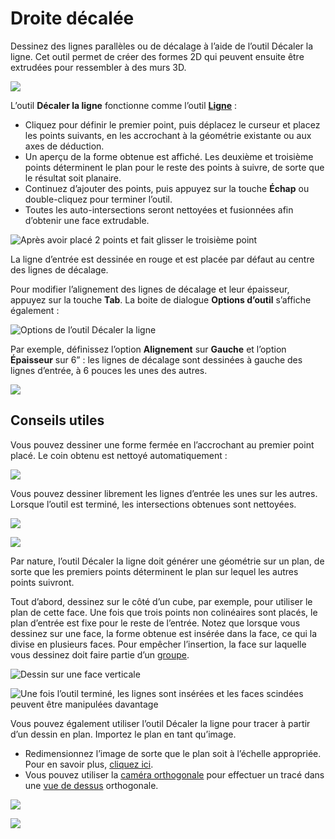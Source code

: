 # Droite décalée

Dessinez des lignes parallèles ou de décalage à l’aide de l’outil Décaler la ligne. Cet outil permet de créer des formes 2D qui peuvent ensuite être extrudées pour ressembler à des murs 3D.

![](<../.gitbook/assets/image (3).png>)

L’outil **Décaler la ligne** fonctionne comme l’outil [**Ligne**](https://windows.help.formit.autodesk.com/v/french/tool-library/line-tool) :

* Cliquez pour définir le premier point, puis déplacez le curseur et placez les points suivants, en les accrochant à la géométrie existante ou aux axes de déduction.&#x20;
* Un aperçu de la forme obtenue est affiché. Les deuxième et troisième points déterminent le plan pour le reste des points à suivre, de sorte que le résultat soit planaire.
* Continuez d’ajouter des points, puis appuyez sur la touche **Échap** ou double-cliquez pour terminer l’outil.
* Toutes les auto-intersections seront nettoyées et fusionnées afin d’obtenir une face extrudable.

![Après avoir placé 2 points et fait glisser le troisième point](../.gitbook/assets/walls1.png)

La ligne d’entrée est dessinée en rouge et est placée par défaut au centre des lignes de décalage.

Pour modifier l’alignement des lignes de décalage et leur épaisseur, appuyez sur la touche **Tab**. La boite de dialogue **Options d’outil** s’affiche également :

![Options de l’outil Décaler la ligne](../.gitbook/assets/walls2.png)

Par exemple, définissez l’option **Alignement** sur **Gauche** et l’option **Épaisseur** sur 6” : les lignes de décalage sont dessinées à gauche des lignes d’entrée, à 6 pouces les unes des autres.

![](../.gitbook/assets/walls3.png)

## Conseils utiles

Vous pouvez dessiner une forme fermée en l’accrochant au premier point placé. Le coin obtenu est nettoyé automatiquement :

![](../.gitbook/assets/walls4.png)

Vous pouvez dessiner librement les lignes d’entrée les unes sur les autres. Lorsque l’outil est terminé, les intersections obtenues sont nettoyées.

![](../.gitbook/assets/walls5.png)

![](../.gitbook/assets/walls6.png)

Par nature, l’outil Décaler la ligne doit générer une géométrie sur un plan, de sorte que les premiers points déterminent le plan sur lequel les autres points suivront.

Tout d’abord, dessinez sur le côté d’un cube, par exemple, pour utiliser le plan de cette face. Une fois que trois points non colinéaires sont placés, le plan d’entrée est fixe pour le reste de l’entrée. Notez que lorsque vous dessinez sur une face, la forme obtenue est insérée dans la face, ce qui la divise en plusieurs faces. Pour empêcher l’insertion, la face sur laquelle vous dessinez doit faire partie d’un [groupe](https://windows.help.formit.autodesk.com/v/french/tool-library/groups).

![Dessin sur une face verticale](../.gitbook/assets/walls7.png)

![Une fois l’outil terminé, les lignes sont insérées et les faces scindées peuvent être manipulées davantage](../.gitbook/assets/walls8.png)

Vous pouvez également utiliser l’outil Décaler la ligne pour tracer à partir d’un dessin en plan. Importez le plan en tant qu’image.

* Redimensionnez l’image de sorte que le plan soit à l’échelle appropriée. Pour en savoir plus, [cliquez ici](https://windows.help.formit.autodesk.com/building-the-farnsworth-house/work-with-images-and-the-ground-plane).&#x20;
* Vous pouvez utiliser la [caméra orthogonale](orthographic-camera.md) pour effectuer un tracé dans une [vue de dessus](orthographic-views.md) orthogonale.

![](../.gitbook/assets/walls9.png)

![](../.gitbook/assets/walls10.png)
